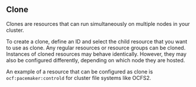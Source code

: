 ## Clone

Clones are resources that can run simultaneously on multiple nodes in
your cluster.

To create a clone, define an ID and select the child resource that you
want to use as clone. Any regular resources or resource groups can be
cloned. Instances of cloned resources may behave identically. However,
they may also be configured differently, depending on which node they
are hosted.

An example of a resource that can be configured as clone is
`ocf:pacemaker:controld` for cluster file systems like OCFS2.
